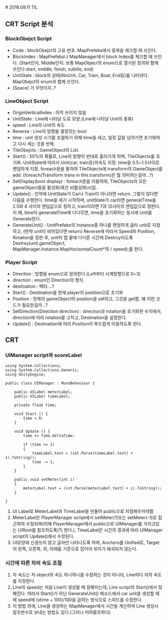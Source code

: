 ﻿﻿﻿﻿﻿# 2018.09.11 TIL## CRT Script 분석### BlockObejct Script - Code : blockObejct의 고유 번호. MapPrefebs에서 중복을 체크할 때 쓰인다. - BlockIndex : MapPrefebs나 MapManager에서 block Index를 체크할 때 쓰인다. (Start인지, Middle인지. 보통 MapObject의 enum으로 열거된 정의와 함께 쓰인다.start, middle, finish, subtile, end) - UnitState : block의 상태(NoUnit, Car, Train, Boat, End등)를 나타낸다. MapObejct의 enum과 함께 쓰인다.  - [Space] 가 무엇이지..?### LineObject Script - OriginVerticalIndex : 아직 쓰이지 않음 - UnitState : Line에 나타날 도로 모양.(Line에 나타날 Unit의 종류) - speed : Line의 Unit의 속도 - Reverse : Line의 방향을 결정짓는 bool - time : unit 생성 시기를 조절하기 위해 time을 세고, 일정 값을 넘어가면 초기화하고 다시 세는 것을 반복. - TileObejcts : GameObject의 List.  - Start() : 50%의 확률로, Line의 방향이 반대로 흘러가게 하며, TileObjects를 초기화. UnitState에 따라서 Unit(car, train등)의속도 지정. time을 0.5~1.5사이로 랜덤하게 지정. foreach문을 통하여 TileObjects에 transform의 GameObject를 add. (foreach(Transform trans in this.transform)은 뭘 의미하는걸까...?) - SetDisplay(bool display) : foreach문을 이용하여, TileObjects의 모든 gameObject들을 활성화(혹은 비활성화)시킴. - Update() : 만약에 UnitState가 Car나 Train이 아니라면 return. 그렇지 않다면 다음을 수행한다. time을 세기 시작하며, unitState가 car라면 generatTime을 2.5와 4 사이의 랜덤값으로 정하고, train이라면 7과 12사이의 랜덤값으로 정한다. 이 때, time이 generateTime에 다다르면, time을 초기화하는 동시에 Unit를 Generate한다. - GenerateUnit() : UnitPrefabs의 Instance중 하나를 랜덤하게 골라 unit로 지정하고, (만약 unit이 비어있다면 return) Reverse에 따라서 Speed와 Position, Rotation을 정한 후, unit이 맵 끝에 다다른 시간에 Destroy되도록 Destroy(unit.gameObject, MapManager.Instance.MapHorizontalCount*15 / speed);를 한다.### Player Script - Direction : 방향을 enum으로 정의한다.(Left부터 시계방향으로 0~3) - direction : enum인 Direction의 형식. - destination : 벡터....? - Start() : Destination을 현재 player의 position으로 초기화 - Position : 현재의 gameObject의 position을 set하고, 그것을 get함. 왜 이런 코드가 필요한걸까...? - SetDirection(Direction direction) : direction과 rotation을 초기화한 수치에서, direction에 따라 rotation을 고치고, Destination을 설정한다. - Update() : Destination에 따라 Position이 부드럽게 이동하도록 한다.## CRT ### UIManager script와 scoreLabel```using System.Collections;using System.Collections.Generic;using UnityEngine;public class UIManager : MonoBehaviour {	public UILabel meterLabel;	public UILabel timeLabel;	private float time;		void Start () {		time = 0;	}		void Update () {		time += Time.deltaTime;		if (time >= 1)		{			timeLabel.text = (int.Parse(timeLabel.text) + 1).ToString();			time -= 1;		}	}	public void setMeter(int i)	{		meterLabel.text = (int.Parse(meterLabel.text) + i).ToString();	}}```1. UI Label로 MeterLabel과 TimeLabel을 만들어 public으로 지정해두어야함2. MeterLabel은 PlayerManager script에서 setMeter(1)또는 setMeter(-1)로 접근하여 수정되며(이때 PlayerManager에서 public으로 UIManager를 가지고있는 UIRoot를 참조하도록(?) 한다.), TimeLabel은 시간의 경과에 따라 UIManager script의 Update()에서 수정된다. 3. UI모양에 신경쓰지 않고 글자만 나타나도록 하며, Anchors를 Unified로, Target의 왼쪽, 오른쪽, 위, 아래를 기준으로 잡아야 위치가 왜곡되지 않는다.### 시간에 따른 차의 속도 조절1. 차 속도는 차 object의 속도 하나하나를 수정하는 것이 아니라, Line마다 차의 속도를 지정한다. 2. Line의 speed는 처음 Line이 생성될 때 정해지는데, Line script의 Start()에서 정해진다. 따라서 Start()가 아닌 GenerateUnit() 메소드에서  car unit을 생성할 때에 speed에 (stime + 100)/100을 곱하는 방식으로 스피드를 수정한다.3. 이 방법 외에, Line을 생성하는 MapManager에서 시간을 계산하여 Line 생성시 참조변수로 보내는 방법도 있다.(그러나 어려울듯하다)